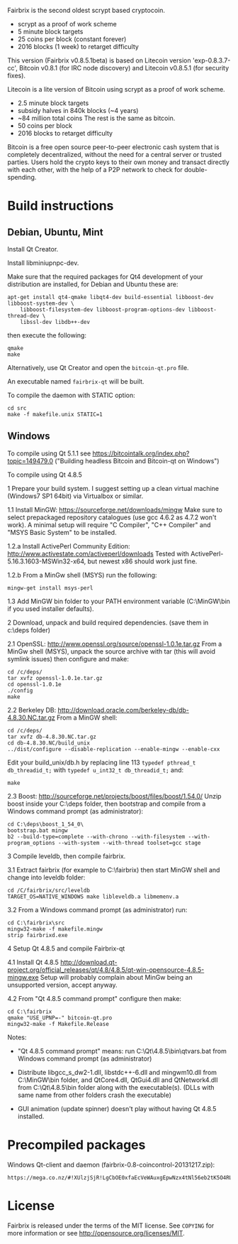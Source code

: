 Fairbrix is the second oldest scrypt based cryptocoin.
 - scrypt as a proof of work scheme
 - 5 minute block targets
 - 25 coins per block (constant forever)
 - 2016 blocks (1 week) to retarget difficulty

This version (Fairbrix v0.8.5.1beta) is based on Litecoin version 'exp-0.8.3.7-cc',
Bitcoin v0.8.1 (for IRC node discovery) and Litecoin v0.8.5.1 (for security fixes).

Litecoin is a lite version of Bitcoin using scrypt as a proof of work scheme.
 - 2.5 minute block targets
 - subsidy halves in 840k blocks (~4 years)
 - ~84 million total coins
The rest is the same as bitcoin.
 - 50 coins per block
 - 2016 blocks to retarget difficulty

Bitcoin is a free open source peer-to-peer electronic cash system that is
completely decentralized, without the need for a central server or trusted
parties.  Users hold the crypto keys to their own money and transact directly
with each other, with the help of a P2P network to check for double-spending.


Build instructions 
===================

Debian, Ubuntu, Mint
--------------------

Install Qt Creator.

Install libminiupnpc-dev.

Make sure that the required packages for Qt4 development of your
distribution are installed, for Debian and Ubuntu these are:

    apt-get install qt4-qmake libqt4-dev build-essential libboost-dev libboost-system-dev \
        libboost-filesystem-dev libboost-program-options-dev libboost-thread-dev \
        libssl-dev libdb++-dev

then execute the following:

    qmake
    make

Alternatively, use Qt Creator and open the `bitcoin-qt.pro` file.

An executable named `fairbrix-qt` will be built.

To compile the daemon with STATIC option:

    cd src
    make -f makefile.unix STATIC=1


Windows
--------

To compile using Qt 5.1.1 see https://bitcointalk.org/index.php?topic=149479.0
("Building headless Bitcoin and Bitcoin-qt on Windows")

To compile using Qt 4.8.5

1 Prepare your build system. I suggest setting up a clean virtual machine (Windows7 SP1 64bit)
via Virtualbox or similar.

1.1 Install MinGW: https://sourceforge.net/downloads/mingw
Make sure to select prepackaged repository catalogues (use gcc 4.6.2 as 4.7.2 won't work).
A minimal setup will require "C Compiler", "C++ Compiler" and "MSYS Basic System" to be installed.

1.2.a Install ActivePerl Community Edition: http://www.activestate.com/activeperl/downloads
Tested with ActivePerl-5.16.3.1603-MSWin32-x64, but newest x86 should work just fine.

1.2.b From a MinGw shell (MSYS) run the following:

    mingw-get install msys-perl

1.3 Add MinGW bin folder to your PATH environment variable (C:\MinGW\bin if you used installer defaults).

2 Download, unpack and build required dependencies. (save them in c:\deps folder)

2.1 OpenSSL: http://www.openssl.org/source/openssl-1.0.1e.tar.gz
From a MinGw shell (MSYS), unpack the source archive with tar (this will avoid symlink issues) then configure and make:

    cd /c/deps/
    tar xvfz openssl-1.0.1e.tar.gz
    cd openssl-1.0.1e
    ./config
    make

2.2 Berkeley DB: http://download.oracle.com/berkeley-db/db-4.8.30.NC.tar.gz
From a MinGW shell:

    cd /c/deps/
    tar xvfz db-4.8.30.NC.tar.gz
    cd db-4.8.30.NC/build_unix
    ../dist/configure --disable-replication --enable-mingw --enable-cxx

Edit your build_unix/db.h by replacing line 113 `typedef pthread_t db_threadid_t;`
with `typedef u_int32_t db_threadid_t;` and:

    make

2.3 Boost: http://sourceforge.net/projects/boost/files/boost/1.54.0/
Unzip boost inside your C:\deps folder, then bootstrap and compile from a Windows command prompt (as administrator):

    cd C:\deps\boost_1_54_0\
    bootstrap.bat mingw
    b2 --build-type=complete --with-chrono --with-filesystem --with-program_options --with-system --with-thread toolset=gcc stage

3 Compile leveldb, then compile fairbrix.

3.1 Extract fairbrix (for example to C:\fairbrix) then start MinGW shell and change into leveldb folder:

    cd /C/fairbrix/src/leveldb
    TARGET_OS=NATIVE_WINDOWS make libleveldb.a libmemenv.a

3.2 From a Windows command prompt (as administrator) run:

    cd C:\fairbrix\src
    mingw32-make -f makefile.mingw
    strip fairbrixd.exe

4 Setup Qt 4.8.5 and compile Fairbrix-qt

4.1 Install Qt 4.8.5 http://download.qt-project.org/official_releases/qt/4.8/4.8.5/qt-win-opensource-4.8.5-mingw.exe
Setup will probably complain about MinGw being an unsupported version, accept anyway.

4.2 From "Qt 4.8.5 command prompt" configure then make:

    cd C:\fairbrix
    qmake "USE_UPNP=-" bitcoin-qt.pro
    mingw32-make -f Makefile.Release

Notes:

 - "Qt 4.8.5 command prompt" means: run C:\Qt\4.8.5\bin\qtvars.bat from Windows command prompt (as administrator)

 - Distribute libgcc_s_dw2-1.dll, libstdc++-6.dll and mingwm10.dll from C:\MinGW\bin folder,
   and QtCore4.dll, QtGui4.dll and QtNetwork4.dll from C:\Qt\4.8.5\bin folder along with the executable(s).
   (DLLs with same name from other folders crash the executable)

 - GUI animation (update spinner) doesn't play without having Qt 4.8.5 installed.


Precompiled packages
=====================

Windows Qt-client and daemon (fairbrix-0.8-coincontrol-20131217.zip):

    https://mega.co.nz/#!XUlzjSjR!LgCbOE0xfaEcVeWAuxgEpwNzx4tNl56eb2tK5O4RUW4


License
========

Fairbrix is released under the terms of the MIT license. See `COPYING` for more
information or see http://opensource.org/licenses/MIT.

